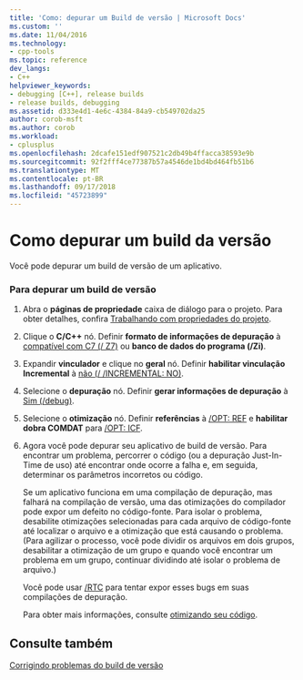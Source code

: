 ```yaml
---
title: 'Como: depurar um Build de versão | Microsoft Docs'
ms.custom: ''
ms.date: 11/04/2016
ms.technology:
- cpp-tools
ms.topic: reference
dev_langs:
- C++
helpviewer_keywords:
- debugging [C++], release builds
- release builds, debugging
ms.assetid: d333e4d1-4e6c-4384-84a9-cb549702da25
author: corob-msft
ms.author: corob
ms.workload:
- cplusplus
ms.openlocfilehash: 2dcafe151edf907521c2db49b4ffacca38593e9b
ms.sourcegitcommit: 92f2fff4ce77387b57a4546de1bd4bd464fb51b6
ms.translationtype: MT
ms.contentlocale: pt-BR
ms.lasthandoff: 09/17/2018
ms.locfileid: "45723899"
---
```

# <a name="how-to-debug-a-release-build"></a>Como depurar um build da versão

Você pode depurar um build de versão de um aplicativo.

### <a name="to-debug-a-release-build"></a>Para depurar um build de versão

1. Abra o **páginas de propriedade** caixa de diálogo para o projeto. Para obter detalhes, confira [Trabalhando com propriedades do projeto](../../ide/working-with-project-properties.md).

1. Clique o **C/C++** nó. Definir **formato de informações de depuração** à [compatível com C7 (/ Z7)](../../build/reference/z7-zi-zi-debug-information-format.md) ou **banco de dados do programa (/Zi)**.

1. Expandir **vinculador** e clique no **geral** nó. Definir **habilitar vinculação Incremental** à [não (/ /INCREMENTAL: NO)](../../build/reference/incremental-link-incrementally.md).

1. Selecione o **depuração** nó. Definir **gerar informações de depuração** à [Sim (/debug)](../../build/reference/debug-generate-debug-info.md).

1. Selecione o **otimização** nó. Definir **referências** à [/OPT: REF](../../build/reference/opt-optimizations.md) e **habilitar dobra COMDAT** para [/OPT: ICF](../../build/reference/opt-optimizations.md).

1. Agora você pode depurar seu aplicativo de build de versão. Para encontrar um problema, percorrer o código (ou a depuração Just-In-Time de uso) até encontrar onde ocorre a falha e, em seguida, determinar os parâmetros incorretos ou código.

   Se um aplicativo funciona em uma compilação de depuração, mas falhará na compilação de versão, uma das otimizações do compilador pode expor um defeito no código-fonte. Para isolar o problema, desabilite otimizações selecionadas para cada arquivo de código-fonte até localizar o arquivo e a otimização que está causando o problema. (Para agilizar o processo, você pode dividir os arquivos em dois grupos, desabilitar a otimização de um grupo e quando você encontrar um problema em um grupo, continuar dividindo até isolar o problema de arquivo.)

   Você pode usar [/RTC](../../build/reference/rtc-run-time-error-checks.md) para tentar expor esses bugs em suas compilações de depuração.

   Para obter mais informações, consulte [otimizando seu código](../../build/reference/optimizing-your-code.md).

## <a name="see-also"></a>Consulte também

[Corrigindo problemas do build de versão](../../build/reference/fixing-release-build-problems.md)